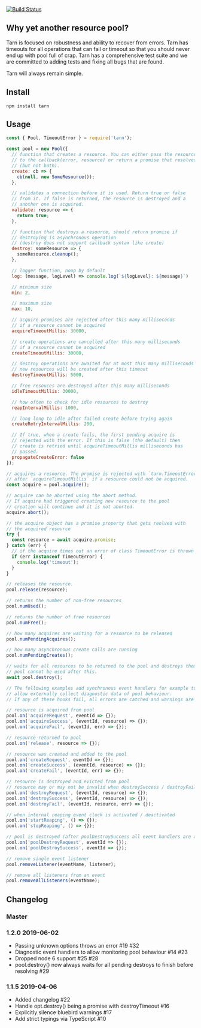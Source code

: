 [![Build Status](https://travis-ci.org/Vincit/tarn.js.svg?branch=master)](https://travis-ci.org/Vincit/tarn.js)

## Why yet another resource pool?

Tarn is focused on robustness and ability to recover from errors. Tarn has timeouts for all operations
that can fail or timeout so that you should never end up with pool full of crap. Tarn has a comprehensive
test suite and we are committed to adding tests and fixing all bugs that are found.

Tarn will always remain simple.

## Install

```
npm install tarn
```

## Usage

```js
const { Pool, TimeoutError } = require('tarn');

const pool = new Pool({
  // function that creates a resource. You can either pass the resource
  // to the callback(error, resource) or return a promise that resolves the resource
  // (but not both).
  create: cb => {
    cb(null, new SomeResource());
  },

  // validates a connection before it is used. Return true or false
  // from it. If false is returned, the resource is destroyed and a
  // another one is acquired.
  validate: resource => {
    return true;
  },

  // function that destroys a resource, should return promise if
  // destroying is asynchronous operation
  // (destroy does not support callback syntax like create)
  destroy: someResource => {
    someResource.cleanup();
  },

  // logger function, noop by default
  log: (message, logLevel) => console.log(`${logLevel}: ${message}`)

  // minimum size
  min: 2,

  // maximum size
  max: 10,

  // acquire promises are rejected after this many milliseconds
  // if a resource cannot be acquired
  acquireTimeoutMillis: 30000,

  // create operations are cancelled after this many milliseconds
  // if a resource cannot be acquired
  createTimeoutMillis: 30000,

  // destroy operations are awaited for at most this many milliseconds
  // new resources will be created after this timeout
  destroyTimeoutMillis: 5000,

  // free resouces are destroyed after this many milliseconds
  idleTimeoutMillis: 30000,

  // how often to check for idle resources to destroy
  reapIntervalMillis: 1000,

  // long long to idle after failed create before trying again
  createRetryIntervalMillis: 200,

  // If true, when a create fails, the first pending acquire is
  // rejected with the error. If this is false (the default) then
  // create is retried until acquireTimeoutMillis milliseconds has
  // passed.
  propagateCreateError: false
});

// acquires a resource. The promise is rejected with `tarn.TimeoutError`
// after `acquireTimeoutMillis` if a resource could not be acquired.
const acquire = pool.acquire();

// acquire can be aborted using the abort method.
// If acquire had triggered creating new resource to the pool
// creation will continue and it is not aborted.
acquire.abort();

// the acquire object has a promise property that gets reolved with
// the acquired resource
try {
  const resource = await acquire.promise;
} catch (err) {
  // if the acquire times out an error of class TimeoutError is thrown
  if (err instanceof TimeoutError) {
    console.log('timeout');
  }
}

// releases the resource.
pool.release(resource);

// returns the number of non-free resources
pool.numUsed();

// returns the number of free resources
pool.numFree();

// how many acquires are waiting for a resource to be released
pool.numPendingAcquires();

// how many asynchronous create calls are running
pool.numPendingCreates();

// waits for all resources to be returned to the pool and destroys them.
// pool cannot be used after this.
await pool.destroy();

// The following examples add synchronous event handlers for example to
// allow externally collect diagnostic data of pool behaviour.
// If any of these hooks fail, all errors are catched and warnings are logged.

// resource is acquired from pool
pool.on('acquireRequest', eventId => {});
pool.on('acquireSuccess', (eventId, resource) => {});
pool.on('acquireFail', (eventId, err) => {});

// resource returned to pool
pool.on('release', resource => {});

// resource was created and added to the pool
pool.on('createRequest', eventId => {});
pool.on('createSuccess', (eventId, resource) => {});
pool.on('createFail', (eventId, err) => {});

// resource is destroyed and evicted from pool
// resource may or may not be invalid when destroySuccess / destroyFail is called
pool.on('destroyRequest', (eventId, resource) => {});
pool.on('destroySuccess', (eventId, resource) => {});
pool.on('destroyFail', (eventId, resource, err) => {});

// when internal reaping event clock is activated / deactivated
pool.on('startReaping', () => {});
pool.on('stopReaping', () => {});

// pool is destroyed (after poolDestroySuccess all event handlers are also cleared)
pool.on('poolDestroyRequest', eventId => {});
pool.on('poolDestroySuccess', eventId => {});

// remove single event listener
pool.removeListener(eventName, listener);

// remove all listeners from an event
pool.removeAllListeners(eventName);
```

## Changelog

### Master

### 1.2.0 2019-06-02

- Passing unknown options throws an error #19 #32
- Diagnostic event handlers to allow monitoring pool behaviour #14 #23
- Dropped node 6 support #25 #28
- pool.destroy() now always waits for all pending destroys to finish before resolving #29

### 1.1.5 2019-04-06

- Added changelog #22
- Handle opt.destroy() being a promise with destroyTimeout #16
- Explicitly silence bluebird warnings #17
- Add strict typings via TypeScript #10
